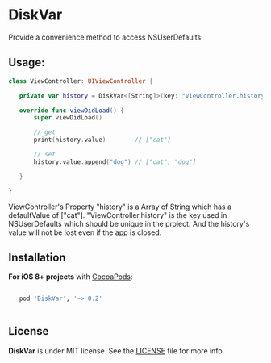 # DiskVar

 Provide a convenience method to access NSUserDefaults
 
Usage:
------

 ```swift
 class ViewController: UIViewController {
 
    private var history = DiskVar<[String]>(key: "ViewController.history", defaultValue: ["cat"])
 
    override func viewDidLoad() {
        super.viewDidLoad()
 
        // get
        print(history.value)        // ["cat"]
 
        // set
        history.value.append("dog") // ["cat", "dog"]
 
    }
 
 }

 ```
 
 ViewController's Property "history" is a Array of String which has a defaultValue of ["cat"].
 "ViewController.history" is the key used in NSUserDefaults which should be unique in the project.
 And the history's value will not be lost even if the app is closed.
 
 
Installation
-------
**For iOS 8+ projects** with [CocoaPods](https://cocoapods.org):

```ruby

   pod 'DiskVar', '~> 0.2'
 
```

License
-------

**DiskVar** is under MIT license. See the [LICENSE](LICENSE) file for more info.
 
